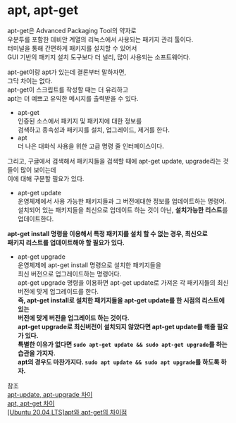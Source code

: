 # apt, apt-get


apt-get은 Advanced Packaging Tool의 약자로  
우분투를 포함한 데비안 계열의 리눅스에서
사용되는 패키지 관리 툴이다.  
터미널을 통해 간편하게 패키지를 설치할 수 있어서  
GUI 기반의 패키지 설치 도구보다 더 널리, 많이 사용되는 소프트웨어다.  


apt-get이랑 apt가 있는데 결론부터 말하자면,  
그닥 차이는 없다.  
apt-get이 스크립트를 작성할 때는 더 유리하고  
apt는 더 예쁘고 유익한 메시지를 출력받을 수 있다.  

- apt-get  
인증된 소스에서 패키지 및 패키지에 대한 정보를  
검색하고 종속성과 패키지를 설치, 업그레이드, 제거를 한다.
- apt  
더 나은 대화식 사용을 위한 고급 명령 줄 인터페이스이다.  

그리고, 구글에서 검색해서 패키지들을 검색할 때에 apt-get update, upgrade라는 것들이 많이 보이는데  
이에 대해 구분할 필요가 있다.  

- apt-get update  
운영체제에서 사용 가능한 패키지들과 그 버전에대한 정보를 업데이트하는 명령어.  
설치되어 있는 패키지들을 최신으로 업데이트 하는 것이 아닌, **설치가능한 리스트**를 업데이트한다.

**apt-get install 명령을 이용해서 특정 패키지를 설치 할 수 없는 경우, 최신으로**  
**패키지 리스트를 업데이트해야 할 필요가 있다.**

- apt-get upgrade  
운영체제에 apt-get install 명령으로 설치한 패키지들을  
최신 버전으로 업그레이드하는 명령어다.  
apt-get upgrade 명령을 이용하면 apt-get update로 가져온 각 패키지들의 최신 버전에 맞게 업그레이드를 한다.  
**즉, apt-get install로 설치한 패키지들을 apt-get update를 한 시점의 리스트에 있는**  
**버전에 맞게 버전을 업그레이드 하는 것이다.**  
**apt-get upgrade로 최신버전이 설치되지 않았다면 apt-get update를 해줄 필요가 있다.**  
**특별한 이유가 없다면 `sudo apt-get update && sudo apt-get upgrade`를 하는 습관을 가지자.**  
**apt의 경우도 마찬가지다. `sudo apt update && sudo apt upgrade`를 하도록 하자.**


참조  
[apt-update, apt-upgrade 차이](https://dev.plusblog.co.kr/22)  
[apt, apt-get 차이](https://ksbgenius.github.io/linux/2021/01/13/apt-apt-get-difference.html)  
[[Ubuntu 20.04 LTS]apt와 apt-get의 차이점](https://pstudio411.tistory.com/entry/apt%EC%99%80-apt-get%EC%9D%98-%EC%B0%A8%EC%9D%B4%EC%A0%90)